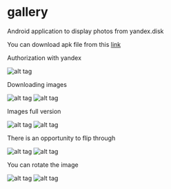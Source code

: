 # gallery
Android application to display photos from yandex.disk

You can download apk file from this [link](https://yadi.sk/d/TrTfJtbV3V6mrx)


Authorization with yandex

![alt tag](https://pp.userapi.com/c834400/v834400122/12e87b/DtTVsMesGvo.jpg)


Downloading images

![alt tag](https://pp.userapi.com/c834400/v834400122/12e882/wK210TPHnyo.jpg)
![alt tag](https://pp.userapi.com/c621703/v621703189/92ea4/dXXUwHHhOSc.jpg)


Images full version

![alt tag](https://pp.userapi.com/c834400/v834400122/12e86c/SUOzm9m3Ics.jpg)
![alt tag](https://pp.userapi.com/c834400/v834400122/12e874/n_8wEFQC9zg.jpg)


There is an opportunity to flip through

![alt tag](https://pp.userapi.com/c834203/v834203122/12b473/tLDRxQ6jC8U.jpg)
![alt tag](https://pp.userapi.com/c834203/v834203122/12b47a/AZJScPWLYGs.jpg)


You can rotate the image

![alt tag](https://pp.userapi.com/c845021/v845021122/41a13/ADnw_i6j2zY.jpg)
![alt tag](https://pp.userapi.com/c845021/v845021122/41a1a/e_cUTYOGvGU.jpg)
